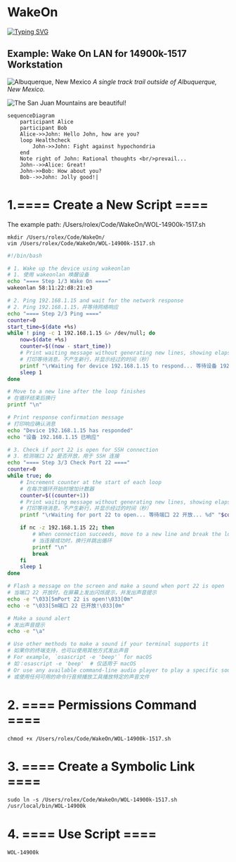 # WakeOn
<!-- 
WakeOn is a program that can wake up a target computer via a command within a local area network.
Additionally, it can also detect whether the target computer has completed booting up, and even if
certain ports are ready.
WakeOn 是一个可以在本地局域网内通过命令唤醒目标电脑的SH脚本，另外还可以检测目标电脑是否已经开机完
成，甚至某些端口是否已经准备好。
https://readme-typing-svg.herokuapp.com/demo/
-->

<!-- 
[![Typing SVG](https://readme-typing-svg.herokuapp.com?font=Merriweather&size=30&pause=1000&color=000000&multiline=true&repeat=false&random=false&width=1500&height=200&lines=WakeOn+is+a+program+that+can+wake+up+a+target+computer+via+a+command+within+a+local+area+network.;Additionally%2C+it+can+also+detect+whether+the+target+computer+has+completed+booting+up%2C+and+even+if;certain+ports+are+ready.;WakeOn+%E6%98%AF%E4%B8%80%E4%B8%AA%E5%8F%AF%E4%BB%A5%E5%9C%A8%E6%9C%AC%E5%9C%B0%E5%B1%80%E5%9F%9F%E7%BD%91%E5%86%85%E9%80%9A%E8%BF%87%E5%91%BD%E4%BB%A4%E5%94%A4%E9%86%92%E7%9B%AE%E6%A0%87%E7%94%B5%E8%84%91%E7%9A%84SH%E8%84%9A%E6%9C%AC%EF%BC%8C%E5%8F%A6%E5%A4%96%E8%BF%98%E5%8F%AF%E4%BB%A5%E6%A3%80%E6%B5%8B%E7%9B%AE%E6%A0%87%E7%94%B5%E8%84%91%E6%98%AF%E5%90%A6%E5%B7%B2%E7%BB%8F%E5%BC%80%E6%9C%BA%E5%AE%8C;%E6%88%90%EF%BC%8C%E7%94%9A%E8%87%B3%E6%9F%90%E4%BA%9B%E7%AB%AF%E5%8F%A3%E6%98%AF%E5%90%A6%E5%B7%B2%E7%BB%8F%E5%87%86%E5%A4%87%E5%A5%BD%E3%80%82)](https://www.xaiat.com)
-->

[![Typing SVG](https://readme-typing-svg.herokuapp.com?font=Merriweather&size=30&pause=1000&color=000000&multiline=true&random=false&width=1500&height=200&lines=WakeOn+is+a+program+that+can+wake+up+a+target+computer+via+a+command+within+a+local+area+network.+;Additionally%2C+it+can+also+detect+whether+the+target+computer+has+completed+booting+up%2C+and+even+if+;certain+ports+are+ready.;WakeOn+%E6%98%AF%E4%B8%80%E4%B8%AA%E5%8F%AF%E4%BB%A5%E5%9C%A8%E6%9C%AC%E5%9C%B0%E5%B1%80%E5%9F%9F%E7%BD%91%E5%86%85%E9%80%9A%E8%BF%87%E5%91%BD%E4%BB%A4%E5%94%A4%E9%86%92%E7%9B%AE%E6%A0%87%E7%94%B5%E8%84%91%E7%9A%84SH%E8%84%9A%E6%9C%AC%EF%BC%8C%E5%8F%A6%E5%A4%96%E8%BF%98%E5%8F%AF%E4%BB%A5%E6%A3%80%E6%B5%8B%E7%9B%AE%E6%A0%87%E7%94%B5%E8%84%91%E6%98%AF%E5%90%A6%E5%B7%B2%E7%BB%8F%E5%BC%80%E6%9C%BA%E5%AE%8C;%E6%88%90%EF%BC%8C%E7%94%9A%E8%87%B3%E6%9F%90%E4%BA%9B%E7%AB%AF%E5%8F%A3%E6%98%AF%E5%90%A6%E5%B7%B2%E7%BB%8F%E5%87%86%E5%A4%87%E5%A5%BD%E3%80%82)]()

## Example: Wake On LAN for 14900k-1517 Workstation

![Albuquerque, New Mexico](https://mdg.imgix.net/assets/images/albuquerque.jpg)
*A single track trail outside of Albuquerque, New Mexico.*

![The San Juan Mountains are beautiful!](https://mdg.imgix.net/assets/images/san-juan-mountains.jpg "San Juan Mountains")

```mermaid
sequenceDiagram
    participant Alice
    participant Bob
    Alice->>John: Hello John, how are you?
    loop Healthcheck
        John->>John: Fight against hypochondria
    end
    Note right of John: Rational thoughts <br/>prevail...
    John-->>Alice: Great!
    John->>Bob: How about you?
    Bob-->>John: Jolly good!|
```

# 1.==== Create a New Script ====
The example path:
/Users/rolex/Code/WakeOn/WOL-14900k-1517.sh

```console
mkdir /Users/rolex/Code/WakeOn/
vim /Users/rolex/Code/WakeOn/WOL-14900k-1517.sh
```
```sh
#!/bin/bash

# 1. Wake up the device using wakeonlan
# 1. 使用 wakeonlan 唤醒设备
echo "==== Step 1/3 Wake On ===="
wakeonlan 58:11:22:d8:21:e3

# 2. Ping 192.168.1.15 and wait for the network response
# 2. Ping 192.168.1.15，并等待网络响应
echo "==== Step 2/3 Ping ===="
counter=0
start_time=$(date +%s)
while ! ping -c 1 192.168.1.15 &> /dev/null; do
    now=$(date +%s)
    counter=$((now - start_time))
    # Print waiting message without generating new lines, showing elapsed time in seconds
    # 打印等待消息，不产生新行，并显示经过的时间（秒）
    printf "\rWaiting for device 192.168.1.15 to respond... 等待设备 192.168.1.15 响应... %d" "$counter"
    sleep 1
done

# Move to a new line after the loop finishes
# 在循环结束后换行
printf "\n"

# Print response confirmation message
# 打印响应确认消息
echo "Device 192.168.1.15 has responded"
echo "设备 192.168.1.15 已响应"

# 3. Check if port 22 is open for SSH connection
# 3. 检测端口 22 是否开放，用于 SSH 连接
echo "==== Step 3/3 Check Port 22 ===="
counter=0
while true; do
    # Increment counter at the start of each loop
    # 在每次循环开始时增加计数器
    counter=$((counter+1))
    # Print waiting message without generating new lines, showing elapsed time in seconds
    # 打印等待消息，不产生新行，并显示经过的时间（秒）
    printf "\rWaiting for port 22 to open... 等待端口 22 开放... %d" "$counter"

    if nc -z 192.168.1.15 22; then
        # When connection succeeds, move to a new line and break the loop
        # 当连接成功时，换行并跳出循环
        printf "\n"
        break
    fi
    sleep 1
done

# Flash a message on the screen and make a sound when port 22 is open
# 当端口 22 开放时，在屏幕上发出闪烁提示，并发出声音提示
echo -e "\033[5mPort 22 is open!\033[0m"
echo -e "\033[5m端口 22 已开放!\033[0m"

# Make a sound alert
# 发出声音提示
echo -e "\a"

# Use other methods to make a sound if your terminal supports it
# 如果你的终端支持，也可以使用其他方式发出声音
# For example, `osascript -e 'beep'` for macOS
# 如：osascript -e 'beep'  # 仅适用于 macOS
# Or use any available command-line audio player to play a specific sound file
# 或使用任何可用的命令行音频播放工具播放特定的声音文件
```
# 2. ==== Permissions Command ====
```console
chmod +x /Users/rolex/Code/WakeOn/WOL-14900k-1517.sh
```
# 3. ==== Create a Symbolic Link ====
```console
sudo ln -s /Users/rolex/Code/WakeOn/WOL-14900k-1517.sh /usr/local/bin/WOL-14900k
```
# 4. ==== Use Script ====
```console
WOL-14900k
```
